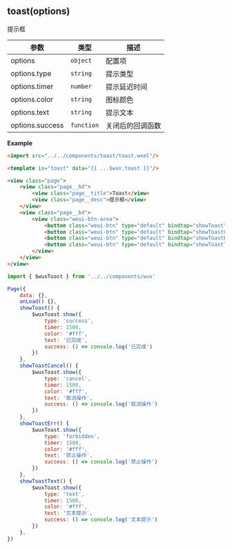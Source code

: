 ## toast(options)
提示框

| 参数 | 类型 | 描述 |
| --- | --- | --- |
| options | <code>object</code> | 配置项 |
| options.type | <code>string</code> | 提示类型 |
| options.timer | <code>number</code> | 提示延迟时间 |
| options.color | <code>string</code> | 图标颜色 |
| options.text | <code>string</code> | 提示文本 |
| options.success | <code>function</code> | 关闭后的回调函数 |

**Example**  
```html
<import src="../../components/toast/toast.wxml"/>

<template is="toast" data="{{ ...$wux.toast }}"/>

<view class="page">
    <view class="page__hd">
        <view class="page__title">Toast</view>
        <view class="page__desc">提示框</view>
    </view>
    <view class="page__bd">
        <view class="weui-btn-area">
            <button class="weui-btn" type="default" bindtap="showToast">成功提示</button>
            <button class="weui-btn" type="default" bindtap="showToastCancel">取消提示</button>
            <button class="weui-btn" type="default" bindtap="showToastErr">禁止提示</button>
            <button class="weui-btn" type="default" bindtap="showToastText">文本提示</button>
        </view>
    </view>
</view>
```

```js
import { $wuxToast } from '../../components/wux'

Page({
    data: {},
    onLoad() {},
    showToast() {
        $wuxToast.show({
            type: 'success',
            timer: 1500,
            color: '#fff',
            text: '已完成',
            success: () => console.log('已完成')
        })
    },
    showToastCancel() {
        $wuxToast.show({
            type: 'cancel',
            timer: 1500,
            color: '#fff',
            text: '取消操作',
            success: () => console.log('取消操作')
        })
    },
    showToastErr() {
        $wuxToast.show({
            type: 'forbidden',
            timer: 1500,
            color: '#fff',
            text: '禁止操作',
            success: () => console.log('禁止操作')
        })
    },
    showToastText() {
        $wuxToast.show({
            type: 'text',
            timer: 1500,
            color: '#fff',
            text: '文本提示',
            success: () => console.log('文本提示')
        })
    },
})
```